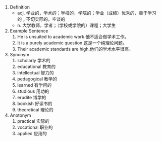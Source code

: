1. Definition
	- adj. 学业的，学术的；学校的，学院的；学业（成绩）优秀的，善于学习的；不切实际的，空谈的
	- n. 大学教师，学者；（学校或学院的）课程；大学生
2. Example Sentence
	1. He is unsuited to academic work.他不适合做学术工作。
	2. It is a purely academic question.这是一个纯理论问题。
	3. Their academic standards are high.他们的学术水平很高。
3. Synonym
	1. scholarly 学术的 
	2. educational 教育的 
	3. intellectual 智力的 
	4. pedagogical 教学的
	5. learned 有学问的
	6. studious 用功的 
	7. erudite 博学的
	8. bookish 好读书的 
	9. theoretical 理论的
4. Anotonym
	1. practical 实际的
	2. vocational 职业的
	3. applied 应用的